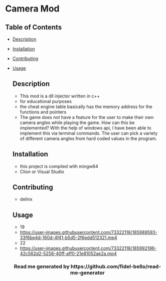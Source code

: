 # Camera Mod

## Table of Contents
* [Description](#Description)
* [Installation](#Installation)
* [Contributing](#Contributing)
* [Usage](#Usage)

  ## Description
    * This mod is a dll injector written in c++
    * for educational purposes
    * the cheat engine table basically has the memory address for the functions and pointers
    * The game does not have a feature for the user to make their own camera angles while playing the game. How can this be implemented?
    With the help of windows api, I have been able to implement this via terminal commands. The user can pick a variety of different camera angles from hard coded values in the program.
    
  ## Installation
    * this project is compiled with mingw64
    * Clion or Visual Studio
    

  ## Contributing
    * delinx

  ## Usage
   * 19
   * https://user-images.githubusercontent.com/73322116/185989593-33f6be4d-160d-4f41-b5d5-2f6edd512321.mp4
   * 22
   * https://user-images.githubusercontent.com/73322116/185992196-42c562d2-5256-40ff-aff0-21e81052ae2a.mp4








   <h3 align="center"> Read me generated by https://github.com/fidel-bello/read-me-generator </h3>
        

